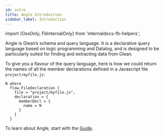 ```yaml
---
id: intro
title: Angle Introduction
sidebar_label: Introduction
---
```


import {OssOnly, FbInternalOnly} from 'internaldocs-fb-helpers';

Angle is Glean’s schema and query language.  It is a declarative query
language based on logic programming and Datalog, and is designed to be
particularly suited for finding and extracting data from Glean.

To give you a flavour of the query language, here is how we could
return the names of all the member declarations defined in a
Javascript file `project/myfile.js`:

```
N where
  flow.FileDeclaration {
    file = "project/myfile.js",
    declaration = {
      memberDecl = {
        name = N
      }
    }
  }
```

To learn about Angle, start with the [Guide](guide.md).

